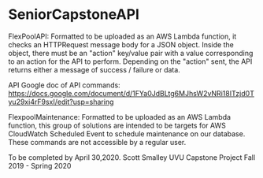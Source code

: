 # SeniorCapstoneAPI

FlexPoolAPI:
Formatted to be uploaded as an AWS Lambda function, it checks an HTTPRequest message body for a JSON object. Inside 
the object, there must be an "action" key/value pair with a value corresponding to an action for the API to perform.
Depending on the "action" sent, the API returns either a message of success / failure or data.

API Google doc of API commands: https://docs.google.com/document/d/1FYa0JdBLtg6MJhsW2vNRi18ITzjd0Tyu29xi4rF9sxI/edit?usp=sharing

FlexpoolMaintenance:
Formatted to be uploaded as an AWS Lambda function, this group of solutions are intended to be targets for AWS 
CloudWatch Scheduled Event to schedule maintenance on our database. These commands are not accessible by a regular user.

To be completed by April 30,2020.
Scott Smalley
UVU Capstone Project 
Fall 2019 - Spring 2020
